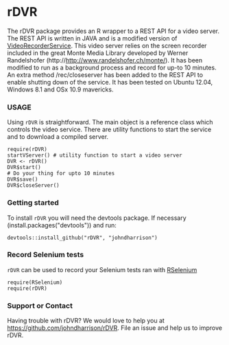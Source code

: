 # rDVR

The rDVR package provides an R wrapper to a REST API for a video server. The REST API is written in JAVA and is a modified version of [VideoRecorderService](https://github.com/tuenti/VideoRecorderService). This video server relies on the screen recorder included in the great Monte Media Library developed by Werner Randelshofer (http://http://www.randelshofer.ch/monte/). It has been modified to run as a background process and record for up-to 10 minutes. An extra method /rec/closeserver has been added to the REST API to enable shutting down of the service. It has been tested on Ubuntu 12.04, Windows 8.1 and OSx 10.9 mavericks. 

### USAGE

Using `rDVR` is straightforward. The main object is a reference class which controls the video service.
There are utility functions to start the service and to download a compiled server.
```
require(rDVR)
startVServer() # utility function to start a video server
DVR <- rDVR()
DVR$start()
# Do your thing for upto 10 minutes
DVR$save()
DVR$closeServer()
```
### Getting started
To install `rDVR` you will need the devtools package. If necessary (install.packages("devtools")) and run:
```
devtools::install_github("rDVR", "johndharrison")
```

### Record Selenium tests

`rDVR` can be used to record your Selenium tests ran with [RSelenium](http://johndharrison.github.io/RSelenium/)

```
require(RSelenium)
require(rDVR)

```
### Support or Contact

Having trouble with rDVR? We would love to help you at https://github.com/johndharrison/rDVR. File an issue and help us to improve rDVR.